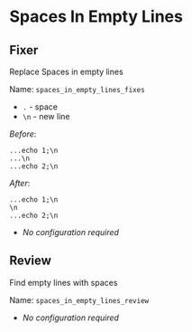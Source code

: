# Spaces In Empty Lines
## Fixer
  Replace Spaces in empty lines

  Name: `spaces_in_empty_lines_fixes`

  - `.` - space
  - `\n` - new line

  *Before*:
  ```
...echo 1;\n
...\n
...echo 2;\n
  ```
  *After*:
  ```
...echo 1;\n
\n
...echo 2;\n
  ```

  * _No configuration required_

## Review
  Find empty lines with spaces

  Name: `spaces_in_empty_lines_review`

  * _No configuration required_
